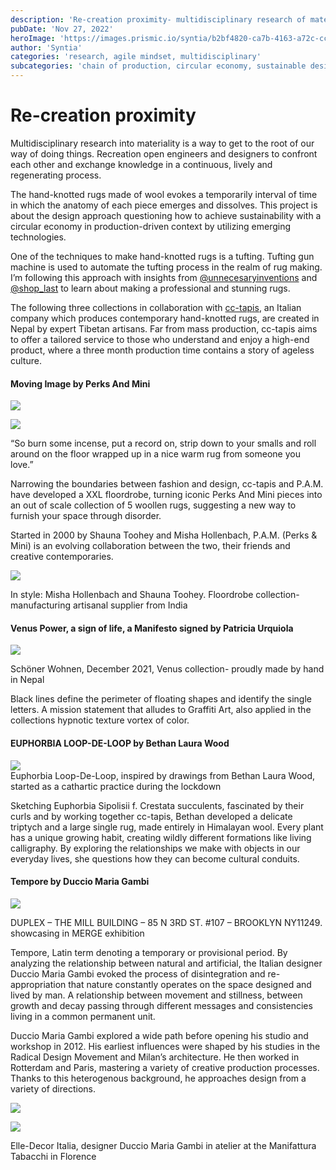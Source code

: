 ```yaml
---
description: 'Re-creation proximity- multidisciplinary research of material science'
pubDate: 'Nov 27, 2022'
heroImage: 'https://images.prismic.io/syntia/b2bf4820-ca7b-4163-a72c-cc7f4d331b6e_75d89d3b4394ab6be51c86cf49fe5cb3fba7f650-1000x1500-1.jpg?auto=compress,format'
author: 'Syntia'
categories: 'research, agile mindset, multidisciplinary'
subcategories: 'chain of production, circular economy, sustainable design, waste managament, reappropriation'
---
```


# **Re-creation proximity**

  
Multidisciplinary research into materiality is a way to get to the root of our way of doing things. Recreation open engineers and designers to confront each other and exchange knowledge in a continuous, lively and regenerating process.

The hand-knotted rugs made of wool evokes a temporarily interval of time in which the anatomy of each piece emerges and dissolves. This project is about the design approach questioning how to achieve sustainability with a circular economy in production-driven context by utilizing emerging technologies. 

One of the techniques to make hand-knotted rugs is a tufting. Tufting gun machine is used to automate the tufting process in the realm of rug making. I’m following this approach with insights from [@unnecesaryinventions](https://youtu.be/_matYB5rdZA) and [@shop\_last](https://youtu.be/nWmzjuQONKI) to learn about making a professional and stunning rugs.

The following three collections in collaboration with [cc-tapis](https://www.cc-tapis.com/), an Italian company which produces contemporary hand-knotted rugs, are created in Nepal by expert Tibetan artisans. Far from mass production, cc-tapis aims to offer a tailored service to those who understand and enjoy a high-end product, where a three month production time contains a story of ageless culture.

#### **Moving Image by Perks And Mini**

![](https://images.prismic.io/syntia/6f0a789b-837d-491f-92d5-7e1a3faad91d_1c0f29be5ebe5cdb093592f8e66ab59aab32cfae-1001x1500-1.webp?auto=compress,format)

![](https://images.prismic.io/syntia/2691f425-4703-435a-b40c-038d001dfeb0_pamxcc-tapis_jumper_03_2000x-1.webp?auto=compress,format)

“So burn some incense, put a record on, strip down to your smalls and roll around on the floor wrapped up in a nice warm rug from someone you love.”

Narrowing the boundaries between fashion and design, cc-tapis and P.A.M. have developed a XXL floordrobe, turning iconic Perks And Mini pieces into an out of scale collection of 5 woollen rugs, suggesting a new way to furnish your space through disorder. 

Started in 2000 by Shauna Toohey and Misha Hollenbach, P.A.M. (Perks & Mini) is an evolving collaboration between the two, their friends and creative contemporaries.

![](https://images.prismic.io/syntia/b2bf4820-ca7b-4163-a72c-cc7f4d331b6e_75d89d3b4394ab6be51c86cf49fe5cb3fba7f650-1000x1500-1.jpg?auto=compress,format)

In style: Misha Hollenbach and Shauna Toohey. Floordrobe collection- manufacturing artisanal supplier from India

#### **Venus Power, a sign of life, a Manifesto signed by Patricia Urquiola**

![](https://images.prismic.io/syntia/d2c67a07-3968-4307-8253-0302b9ba1c6b_cc-tapis-venus-power-by-patricia-urquiola-schoner-wohnen-1200x1600-1.jpg?auto=compress,format)

Schöner Wohnen, December 2021, Venus collection- proudly made by hand in Nepal

Black lines define the perimeter of floating shapes and identify the single letters. A mission statement that alludes to Graffiti Art, also applied in the collections hypnotic texture vortex of color.

#### **EUPHORBIA LOOP-DE-LOOP by Bethan Laura Wood**

![](https://images.prismic.io/syntia/16948081-8757-4d82-bd1a-6ed545499fff_cc-tapis-showroom-bethan-laura-wood-euphorbia-collection-rug-1024x683-1.jpg?auto=compress,format)  
Euphorbia Loop-De-Loop, inspired by drawings from Bethan Laura Wood, started as a cathartic practice during the lockdown

Sketching Euphorbia Sipolisii f. Crestata succulents, fascinated by their curls and by working together cc-tapis, Bethan developed a delicate triptych and a large single rug, made entirely in Himalayan wool. Every plant has a unique growing habit, creating wildly different formations like living calligraphy. By exploring the relationships we make with objects in our everyday lives, she questions how they can become cultural conduits. 

#### **Tempore by Duccio Maria Gambi**

![](https://images.prismic.io/syntia/b3dba677-9e41-42a2-9451-08ed3bae0178_cc-tapis-duccio-maria-gambi-tempore-allestimento-duplex-ny-4.jpg?auto=compress,format)

DUPLEX – THE MILL BUILDING – 85 N 3RD ST. #107 – BROOKLYN NY11249. showcasing in MERGE exhibition

Tempore, Latin term denoting a temporary or provisional period. By analyzing the relationship between natural and artificial, the Italian designer Duccio Maria Gambi evoked the process of disintegration and re-appropriation that nature constantly operates on the space designed and lived by man. A relationship between movement and stillness, between growth and decay passing through different messages and consistencies living in a common permanent unit. 

Duccio Maria Gambi explored a wide path before opening his studio and workshop in 2012. His earliest influences were shaped by his studies in the Radical Design Movement and Milan’s architecture. He then worked in Rotterdam and Paris, mastering a variety of creative production processes. Thanks to this heterogenous background, he approaches design from a variety of directions. 

![](https://images.prismic.io/syntia/e09a083e-bbc4-4798-9900-c28a7b5803ff_mobilia-duccio-maria-gambi-banner.jpg?auto=compress,format)

![](https://images.prismic.io/syntia/025f85a6-e3e6-4c4b-beb1-1e0316fec4cb_cc-tapis_tempore-by-duccio-maria-gambi_elle-decor-italia_pagina_3-821x1024-1.jpg?auto=compress,format)

Elle-Decor Italia, designer Duccio Maria Gambi in atelier at the Manifattura Tabacchi in Florence